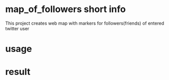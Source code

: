 # map_of_followers short info
This project creates web map with markers for followers(friends) of entered twitter user

# usage

# result
